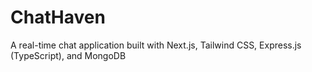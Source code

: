 # ChatHaven
 A real-time chat application built with Next.js, Tailwind CSS, Express.js (TypeScript), and MongoDB
